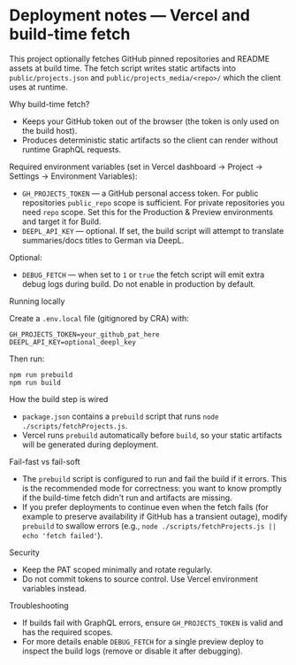 # Deployment notes — Vercel and build-time fetch

This project optionally fetches GitHub pinned repositories and README assets at build time. The fetch script writes static artifacts into `public/projects.json` and `public/projects_media/<repo>/` which the client uses at runtime.

Why build-time fetch?
- Keeps your GitHub token out of the browser (the token is only used on the build host).
- Produces deterministic static artifacts so the client can render without runtime GraphQL requests.

Required environment variables (set in Vercel dashboard → Project → Settings → Environment Variables):

- `GH_PROJECTS_TOKEN` — a GitHub personal access token. For public repositories `public_repo` scope is sufficient. For private repositories you need `repo` scope. Set this for the Production & Preview environments and target it for Build.
- `DEEPL_API_KEY` — optional. If set, the build script will attempt to translate summaries/docs titles to German via DeepL.

Optional:
- `DEBUG_FETCH` — when set to `1` or `true` the fetch script will emit extra debug logs during build. Do not enable in production by default.

Running locally

Create a `.env.local` file (gitignored by CRA) with:

```
GH_PROJECTS_TOKEN=your_github_pat_here
DEEPL_API_KEY=optional_deepl_key
```

Then run:

```
npm run prebuild
npm run build
```

How the build step is wired

- `package.json` contains a `prebuild` script that runs `node ./scripts/fetchProjects.js`.
- Vercel runs `prebuild` automatically before `build`, so your static artifacts will be generated during deployment.

Fail-fast vs fail-soft

- The `prebuild` script is configured to run and fail the build if it errors. This is the recommended mode for correctness: you want to know promptly if the build-time fetch didn't run and artifacts are missing.
- If you prefer deployments to continue even when the fetch fails (for example to preserve availability if GitHub has a transient outage), modify `prebuild` to swallow errors (e.g., `node ./scripts/fetchProjects.js || echo 'fetch failed'`).

Security

- Keep the PAT scoped minimally and rotate regularly.
- Do not commit tokens to source control. Use Vercel environment variables instead.

Troubleshooting

- If builds fail with GraphQL errors, ensure `GH_PROJECTS_TOKEN` is valid and has the required scopes.
- For more details enable `DEBUG_FETCH` for a single preview deploy to inspect the build logs (remove or disable it after debugging).
